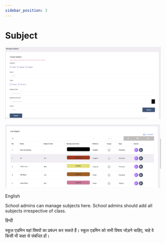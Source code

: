 ```yaml
---
sidebar_position: 3
---
```


# Subject

![e-School SaaS](../../static/images/schooladmin/create-subject.png)

![e-School SaaS](../../static/images/schooladmin/list-subject.png)

English

School admins can manage subjects here. School admins should add all subjects irrespective of class.

हिन्दी

स्कूल एडमिन यहां विषयों का प्रबंधन कर सकते हैं।
स्कूल एडमिन को सभी विषय जोड़ने चाहिए, चाहे वे किसी भी कक्षा से संबंधित हों।